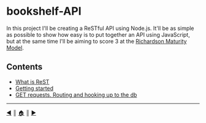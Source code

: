 # bookshelf-API
In this project I'll be creating a ReSTful API using Node.js. It'll be as simple as possible to show how easy is to put together an API using JavaScript, but at the same time I'll be aiming to score 3 at the [Richardson Maturity Model][1].

## Contents

* [What is ReST][c1]
* [Getting started][c2]
* [GET requests. Routing and hooking up to the db][c3]


---
[:arrow_backward:][back] ║ [:house:][home] ║ [:arrow_forward:][next]

<!-- navigation -->
[home]: #
[back]: #
[next]: README/intro_rest.md


<!-- links -->
[1]: http://martinfowler.com/articles/richardsonMaturityModel.html

<!-- contents -->
[c1]: README/intro_rest.md
[c2]: README/getting_started.md
[c3]: README/get_requests.md
